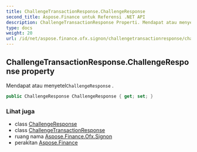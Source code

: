 ```yaml
---
title: ChallengeTransactionResponse.ChallengeResponse
second_title: Aspose.Finance untuk Referensi .NET API
description: ChallengeTransactionResponse Properti. Mendapat atau menyetelChallengeResponse .
type: docs
weight: 20
url: /id/net/aspose.finance.ofx.signon/challengetransactionresponse/challengeresponse/
---
```

## ChallengeTransactionResponse.ChallengeResponse property

Mendapat atau menyetel`ChallengeResponse` .

```csharp
public ChallengeResponse ChallengeResponse { get; set; }
```

### Lihat juga

* class [ChallengeResponse](../../challengeresponse/)
* class [ChallengeTransactionResponse](../)
* ruang nama [Aspose.Finance.Ofx.Signon](../../challengetransactionresponse/)
* perakitan [Aspose.Finance](../../../)


